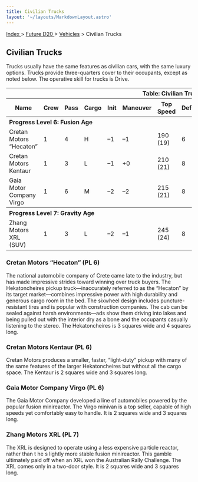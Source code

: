 ```yaml
---
title: Civilian Trucks
layout: '~/layouts/MarkdownLayout.astro'
---
```


[ Index ](/) > [ Future D20 ](/future.d20.srd) > [Vehicles](/future.d20.srd/vehicles) > Civilian Trucks

## Civilian Trucks

Trucks usually have the same features as civilian cars, with the same luxury
options. Trucks provide three-quarters cover to their occupants, except as
noted below. The operative skill for trucks is Drive.


<table> <tr><th colspan="13">Table: Civilian Trucks</th></tr> <tr><th>Name</th><th>Crew</th><th>Pass</th><th>Cargo</th><th>Init</th><th>Maneuver</th><th>Top Speed</th><th>Defense</th><th>Hard</th><th>Hit Points</th><th>Size</th><th>Purchase DC</th><th>Restriction</th></tr> <tr><th colspan="13" style="text-align: left">Progress Level 6: Fusion Age</th></tr> <tr><td>Cretan Motors “Hecaton” </td><td>1</td><td>4</td><td>H</td><td>–1</td><td>–1</td><td>190 (19)</td><td>6</td><td>5</td><td>39</td><td>G</td><td>31</td><td>Lic (+1)</td></tr> <tr class="shaded"><td>Cretan Motors Kentaur </td><td>1</td><td>3</td><td>L</td><td>–1</td><td>+0</td><td>210 (21)</td><td>8</td><td>5</td><td>36</td><td>H</td><td>30</td><td>Lic (+1)</td></tr> <tr><td>Gaia Motor Company Virgo </td><td>1</td><td>6</td><td>M</td><td>–2</td><td>–2</td><td>215 (21)</td><td>8</td><td>5</td><td>35</td><td>H</td><td>29</td><td>Lic (+1)</td></tr> <tr><th colspan="13" style="text-align: left">Progress Level 7: Gravity Age</th></tr> <tr><td>Zhang Motors XRL (SUV) </td><td>1</td><td>3</td><td>L</td><td>–2</td><td>–1</td><td>245 (24)</td><td>8</td><td>5</td><td>40</td><td>H</td><td>32</td><td>Lic (+1)</td></tr> </table>


### Cretan Motors “Hecaton” (PL 6)

The national automobile company of Crete came late to the industry, but has
made impressive strides toward winning over truck buyers. The Hekatoncheires
pickup truck—inaccurately referred to as the “Hecaton” by its target
market—combines impressive power with high durability and generous cargo room
in the bed. The sixwheel design includes puncture-resistant tires and is
popular with construction companies. The cab can be sealed against harsh
environments—ads show them driving into lakes and being pulled out with the
interior dry as a bone and the occupants casually listening to the stereo. The
Hekatoncheires is 3 squares wide and 4 squares long.

### Cretan Motors Kentaur (PL 6)

Cretan Motors produces a smaller, faster, “light-duty” pickup with many of the
same features of the larger Hekatoncheires but without all the cargo space.
The Kentaur is 2 squares wide and 3 squares long.

### Gaia Motor Company Virgo (PL 6)

The Gaia Motor Company developed a line of automobiles powered by the popular
fusion minireactor. The Virgo minivan is a top seller, capable of high speeds
yet comfortably easy to handle. It is 2 squares wide and 3 squares long.

### Zhang Motors XRL (PL 7)

The XRL is designed to operate using a less expensive particle reactor, rather
than t he s lightly more stable fusion minireactor. This gamble ultimately
paid off when an XRL won the Australian Rally Challenge. The XRL comes only in
a two-door style. It is 2 squares wide and 3 squares long.

